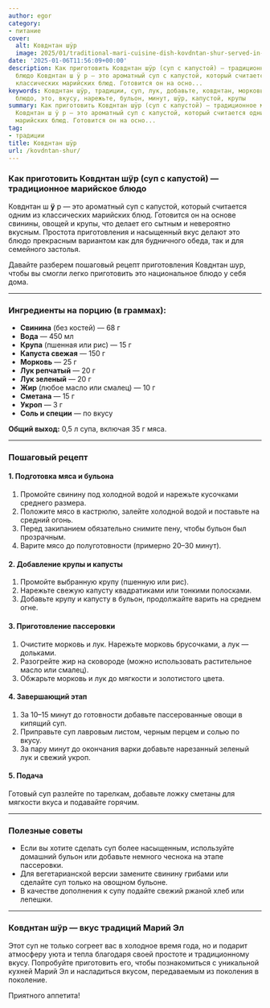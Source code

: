```yaml
---
author: egor
category:
- питание
cover:
  alt: Ковднтан шÿр
  image: 2025/01/traditional-mari-cuisine-dish-kovdntan-shur-served-in-a-rustic-ceramic-bowl.jpg
date: '2025-01-06T11:56:09+00:00'
description: Как приготовить Ковднтан шÿр (суп с капустой) — традиционное марийское
  блюдо Ковднтан ш ÿ р — это ароматный суп с капустой, который считается одним из
  классических марийских блюд. Готовится он на осно...
keywords: Ковднтан шÿр, традиции, суп, лук, добавьте, ковднтан, морковь, приготовить,
  блюдо, это, вкусу, нарежьте, бульон, минут, шÿр, капустой, крупы
summary: Как приготовить Ковднтан шÿр (суп с капустой) — традиционное марийское блюдо
  Ковднтан ш ÿ р — это ароматный суп с капустой, который считается одним из классических
  марийских блюд. Готовится он на осно...
tag:
- традиции
title: Ковднтан шÿр
url: /kovdntan-shur/
---
```


### Как приготовить **Ковднтан шÿр** (суп с капустой) — традиционное марийское блюдо

Ковднтан ш **ÿ** р — это ароматный суп с капустой, который считается одним из классических марийских блюд. Готовится он на основе свинины, овощей и крупы, что делает его сытным и невероятно вкусным. Простота приготовления и насыщенный вкус делают это блюдо прекрасным вариантом как для будничного обеда, так и для семейного застолья.

Давайте разберем пошаговый рецепт приготовления Ковднтан шур, чтобы вы смогли легко приготовить это национальное блюдо у себя дома.

* * *

### **Ингредиенты на порцию** (в граммах):

- **Свинина** (без костей) — 68 г
- **Вода** — 450 мл
- **Крупа** (пшенная или рис) — 15 г
- **Капуста свежая** — 150 г
- **Морковь** — 25 г
- **Лук репчатый** — 20 г
- **Лук зеленый** — 20 г
- **Жир** (любое масло или смалец) — 10 г
- **Сметана** — 15 г
- **Укроп** — 3 г
- **Соль и специи** — по вкусу

**Общий выход:** 0,5 л супа, включая 35 г мяса.

* * *

### **Пошаговый рецепт**

#### **1\. Подготовка мяса и бульона**

1. Промойте свинину под холодной водой и нарежьте кусочками среднего размера.
1. Положите мясо в кастрюлю, залейте холодной водой и поставьте на средний огонь.
1. Перед закипанием обязательно снимите пену, чтобы бульон был прозрачным.
1. Варите мясо до полуготовности (примерно 20–30 минут).

#### **2\. Добавление крупы и капусты**

1. Промойте выбранную крупу (пшенную или рис).
1. Нарежьте свежую капусту квадратиками или тонкими полосками.
1. Добавьте крупу и капусту в бульон, продолжайте варить на среднем огне.

#### **3\. Приготовление пассеровки**

1. Очистите морковь и лук. Нарежьте морковь брусочками, а лук — дольками.
1. Разогрейте жир на сковороде (можно использовать растительное масло или смалец).
1. Обжарьте морковь и лук до мягкости и золотистого цвета.

#### **4\. Завершающий этап**

1. За 10–15 минут до готовности добавьте пассерованные овощи в кипящий суп.
1. Приправьте суп лавровым листом, черным перцем и солью по вкусу.
1. За пару минут до окончания варки добавьте нарезанный зеленый лук и свежий укроп.

#### **5\. Подача**

Готовый суп разлейте по тарелкам, добавьте ложку сметаны для мягкости вкуса и подавайте горячим.

* * *

### **Полезные советы**

- Если вы хотите сделать суп более насыщенным, используйте домашний бульон или добавьте немного чеснока на этапе пассеровки.
- Для вегетарианской версии замените свинину грибами или сделайте суп только на овощном бульоне.
- В качестве дополнения к супу подайте свежий ржаной хлеб или лепешки.

* * *

### **Ковднтан шÿр — вкус традиций Марий Эл**

Этот суп не только согреет вас в холодное время года, но и подарит атмосферу уюта и тепла благодаря своей простоте и традиционному вкусу. Попробуйте приготовить его, чтобы познакомиться с уникальной кухней Марий Эл и насладиться вкусом, передаваемым из поколения в поколение.

Приятного аппетита!